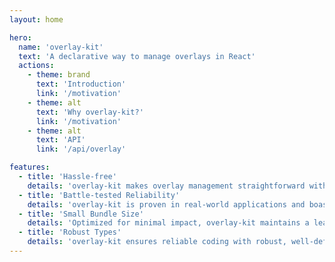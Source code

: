 ```yaml
---
layout: home

hero:
  name: 'overlay-kit'
  text: 'A declarative way to manage overlays in React'
  actions:
    - theme: brand
      text: 'Introduction'
      link: '/motivation'
    - theme: alt
      text: 'Why overlay-kit?'
      link: '/motivation'
    - theme: alt
      text: 'API'
      link: '/api/overlay'

features:
  - title: 'Hassle-free'
    details: 'overlay-kit makes overlay management straightforward with a simple function call: overlay.open(...).'
  - title: 'Battle-tested Reliability'
    details: 'overlay-kit is proven in real-world applications and boasts 100% test coverage.'
  - title: 'Small Bundle Size'
    details: 'Optimized for minimal impact, overlay-kit maintains a lean footprint with a gzipped size of only 1KB.'
  - title: 'Robust Types'
    details: 'overlay-kit ensures reliable coding with robust, well-defined types for all functionalities.'
---
```

